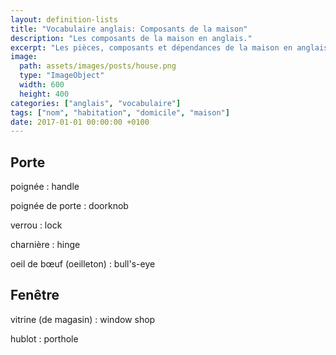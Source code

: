 ```yaml
---
layout: definition-lists
title: "Vocabulaire anglais: Composants de la maison"
description: "Les composants de la maison en anglais."
excerpt: "Les pièces, composants et dépendances de la maison en anglais."
image:
  path: assets/images/posts/house.png
  type: "ImageObject"
  width: 600
  height: 400
categories: ["anglais", "vocabulaire"]
tags: ["nom", "habitation", "domicile", "maison"]
date: 2017-01-01 00:00:00 +0100
---
```


## Porte

poignée
: handle

poignée de porte
: doorknob

verrou
: lock

charnière
:	hinge

oeil de bœuf (oeilleton)
: bull's-eye


## Fenêtre

vitrine (de magasin)
: window shop

hublot
: porthole
